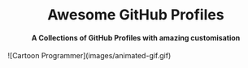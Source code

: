 <h1 align="center">Awesome GitHub Profiles </h1>
<h4 align="center">A Collections of GitHub Profiles with amazing customisation</h4>
![Cartoon Programmer](images/animated-gif.gif)